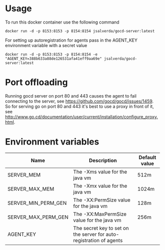 # Usage

To run this docker container use the following command

```
docker run -d -p 8153:8153 -p 8154:8154 jsalverda/gocd-server:latest
```

For setting up autoregistration for agents pass in the AGENT_KEY environment variable with a secret value

```
docker run -d -p 8153:8153 -p 8154:8154 -e "AGENT_KEY=388b633a88de126531afa41eff9aa69e" jsalverda/gocd-server:latest
```

# Port offloading
Running gocd server on port 80 and 443 causes the agent to fail connecting to the server, see https://github.com/gocd/gocd/issues/1459. So for serving go on port 80 and 443 it's best to use a proxy in front of it, see http://www.go.cd/documentation/user/current/installation/configure_proxy.html.

# Environment variables

| Name                | Description                                                            | Default value |
| ------------------- | ---------------------------------------------------------------------- | ------------- |
| SERVER_MEM          | The -Xms value for the java vm                                         | 512m          |
| SERVER_MAX_MEM      | The -Xmx value for the java vm                                         | 1024m         |
| SERVER_MIN_PERM_GEN | The -XX:PermSize value for the java vm                                 | 128m          |
| SERVER_MAX_PERM_GEN | The -XX:MaxPermSize value for the java vm                              | 256m          |
| AGENT_KEY           | The secret key to set on the server for auto-registration of agents    |               |
